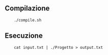 ## Compilazione

```
    ./compile.sh
```

## Esecuzione

```
    cat input.txt | ./Progetto > output.txt
```